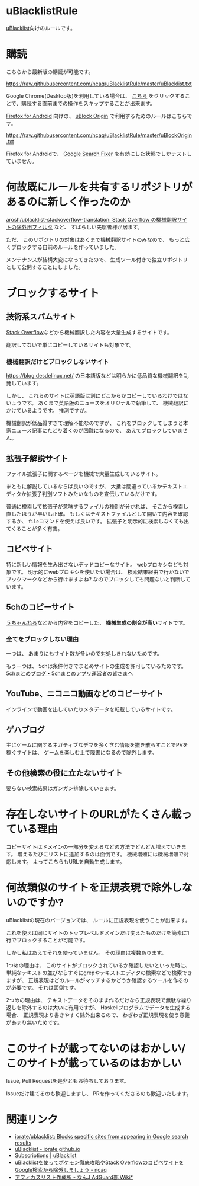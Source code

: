 # uBlacklistRule

[uBlacklist](https://iorate.github.io/ublacklist/)向けのルールです。

# 購読

こちらから最新版の購読が可能です。

<https://raw.githubusercontent.com/ncaq/uBlacklistRule/master/uBlacklist.txt>

Google Chrome(Desktop版)を利用している場合は、
[こちら](https://iorate.github.io/ublacklist/subscribe?name=ncaq-uBlacklistRule&url=https://raw.githubusercontent.com/ncaq/uBlacklistRule/master/uBlacklist.txt)
をクリックすることで、購読する直前までの操作をスキップすることが出来ます。

[Firefox for Android](https://www.mozilla.org/ja/firefox/browsers/mobile/android/)
向けの、
[uBlock Origin](https://addons.mozilla.org/ja/firefox/addon/ublock-origin/)
で利用するためのルールはこちらです。

<https://raw.githubusercontent.com/ncaq/uBlacklistRule/master/uBlockOrigin.txt>

Firefox for Androidで、
[Google Search Fixer](https://addons.mozilla.org/ja/firefox/addon/google-search-fixer/)
を有効にした状態でしかテストしていません。

# 何故既にルールを共有するリポジトリがあるのに新しく作ったのか

[arosh/ublacklist-stackoverflow-translation: Stack Overflow の機械翻訳サイトの除外用フィルタ](https://github.com/arosh/ublacklist-stackoverflow-translation)
など、
すばらしい先駆者様が居ます。

ただ、
このリポジトリの対象はあくまで機械翻訳サイトのみなので、
もっと広くブロックする自前のルールを作っていました。

メンテナンスが結構大変になってきたので、
生成ツール付きで独立リポジトリとして公開することにしました。

# ブロックするサイト

## 技術系スパムサイト

[Stack Overflow](https://stackoverflow.com/)などから機械翻訳した内容を大量生成するサイトです。

翻訳してないで単にコピーしているサイトも対象です。

### 機械翻訳だけどブロックしないサイト

<https://blog.desdelinux.net/>
の日本語版などは明らかに低品質な機械翻訳を乱発しています。

しかし、
これらのサイトは英語版は別にどこからかコピーしているわけではないようです。
あくまで英語版のニュースをオリジナルで執筆して、
機械翻訳にかけているようです。
推測ですが。

機械翻訳が低品質すぎて理解不能なのですが、
これをブロックしてしまうと本家ニュース記事にたどり着くのが困難になるので、
あえてブロックしていません。

## 拡張子解説サイト

ファイル拡張子に関するページを機械で大量生成しているサイト。

まともに解説しているならば良いのですが、
大抵は間違っているかテキストエディタか拡張子判別ソフトみたいなものを宣伝しているだけです。

普通に検索して拡張子が意味するファイルの種別が分かれば、
そこから検索し直したほうが早いし正確。
もしくはテキストファイルとして開いて内容を確認するか、
`file`コマンドを使えば良いです。
拡張子と明示的に検索しなくても出てくることが多く有害。

## コピペサイト

特に新しい情報を生み出さないデッドコピーなサイト。
webプロキシなども対象です。
明示的にwebプロキシを使いたい場合は、
検索結果経由で行かないでブックマークなどから行けますよね?
なのでブロックしても問題ないと判断しています。

## 5chのコピーサイト

[５ちゃんねる](https://5ch.net/)などから内容をコピーした、
**機械生成の割合が高い**サイトです。

### 全てをブロックしない理由

一つは、
あまりにもサイト数が多いので対処しきれないためです。

もう一つは、
5chは条件付きでまとめサイトの生成を許可しているためです。
[5chまとめブログ・5chまとめアプリ運営者の皆さまへ](https://5ch.net/matome.html)

## YouTube、ニコニコ動画などのコピーサイト

インラインで動画を出していたりメタデータを転載しているサイトです。

## ゲハブログ

主にゲームに関するネガティブなデマを多く含む情報を撒き散らすことでPVを稼ぐサイトは、
ゲームを楽しむ上で障害になるので除外します。

## その他検索の役に立たないサイト

要らない検索結果はガンガン排除していきます。

# 存在しないサイトのURLがたくさん載っている理由

コピーサイトはドメインの一部分を変えるなどの方法でどんどん増えていきます。
増えるたびにリストに追加するのは面倒です。
機械増殖には機械増殖で対応します。
よってこちらもURLを自動生成します。

# 何故類似のサイトを正規表現で除外しないのですか?

uBlacklistの現在のバージョンでは、
ルールに正規表現を使うことが出来ます。

これを使えば同じサイトのトップレベルドメインだけ変えたものだけを簡素に1行でブロックすることが可能です。

しかし私はあえてそれを使っていません。
その理由は複数あります。

1つめの理由は、
このサイトがブロックされているか確認したいといった時に、
単純なテキストの並びならすぐにgrepやテキストエディタの検索などで検索できますが、
正規表現はどのルールがマッチするかどうか確認するツールを作るのが必要です。
それは面倒です。

2つめの理由は、
テキストデータをそのまま作るだけなら正規表現で無駄な繰り返しを除外するのは大いに有用ですが、
Haskellプログラムでデータを生成する場合、
正規表現より書きやすく除外出来るので、
わざわざ正規表現を使う意義があまり無いためです。

# このサイトが載ってないのはおかしい/このサイトが載っているのはおかしい

Issue, Pull Requestを是非ともお待ちしております。

Issueだけ建てるのも歓迎しますし、
PRを作ってくださるのも歓迎いたします。

# 関連リンク

* [iorate/ublacklist: Blocks specific sites from appearing in Google search results](https://github.com/iorate/uBlacklist)
* [uBlacklist - iorate.github.io](https://iorate.github.io/ublacklist/)
* [Subscriptions | uBlacklist](https://iorate.github.io/ublacklist/subscriptions)
* [uBlacklistを使ってポケモン徹底攻略やStack OverflowのコピペサイトをGoogle検索から除外しましょう - ncaq](https://www.ncaq.net/2019/12/18/19/18/05/)
* [アフィカスリスト作成所 - なんJ AdGuard部 Wiki*](https://wikiwiki.jp/nanj-adguard/%E3%82%A2%E3%83%95%E3%82%A3%E3%82%AB%E3%82%B9%E3%83%AA%E3%82%B9%E3%83%88%E4%BD%9C%E6%88%90%E6%89%80)
